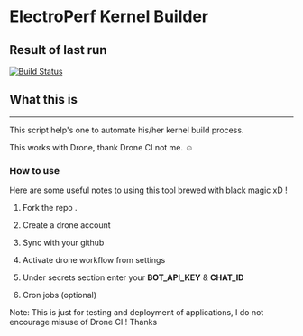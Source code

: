 # ElectroPerf Kernel Builder

## Result of last run ##
[![Build Status](https://cloud.drone.io/api/badges/SonalSingh18/Etherious_drone_ci/status.svg?ref=refs/heads/master)](https://cloud.drone.io/SonalSingh18/Etherious_drone_ci)

## What this is ##
---------------------------------------------------------------------
This script help's one to automate his/her kernel build process.

This works with Drone, thank Drone CI not me. ☺️

### How to use ###

Here are some useful notes to using this tool brewed with black magic xD !

1. Fork the repo .

2. Create a drone account

3. Sync with your github

4. Activate drone workflow from settings 

5. Under secrets section enter your **BOT_API_KEY** & **CHAT_ID**

6. Cron jobs (optional)

Note: This is just for testing and deployment of applications, I do not encourage misuse of Drone CI ! Thanks
